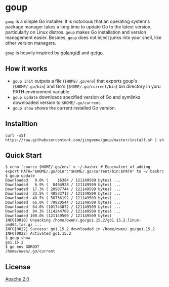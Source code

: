 # goup

`goup` is a simple Go installer. 
It is notorious that an operating system's package manager takes a long time to update Go to the latest version, particularly on Linux distros.
`goup` makes Go installation and version management easier.
Besides, `goup` does not inject junks into your shell, like other version managers.

`goup` is heavily inspired by [golang/dl](https://github.com/golang/dl) and [getgo](https://github.com/golang/tools/tree/master/cmd/getgo).

## How it works

* `goup init` outputs a file (`$HOME/.go/env`) that exports goup's (`$HOME/.go/bin`) and Go's (`$HOME/.go/current/bin`) bin directory in yoru PATH environment variable.
* `goup update` downloads specified version of Go and symlinks downloaded version to `$HOME/.go/current`.
* `goup show` shows the current installed Go version.

## Installtion

```
curl -sSf https://raw.githubusercontent.com/jingweno/goup/master/install.sh | sh
```

## Quick Start

```
$ echo 'source $HOME/.go/env' > ~/.bashrc # Equivalent of adding export PATH="$HOME/.go/bin":"$HOME/.go/current/bin:$PATH" to ~/.bashrc
$ goup update
Downloaded   0.0% (    16384 / 121149509 bytes) ...
Downloaded   6.9% (  8404928 / 121149509 bytes) ...
Downloaded  17.3% ( 20987744 / 121149509 bytes) ...
Downloaded  33.5% ( 40533712 / 121149509 bytes) ...
Downloaded  48.5% ( 58736192 / 121149509 bytes) ...
Downloaded  66.0% ( 79920544 / 121149509 bytes) ...
Downloaded  84.0% (101743872 / 121149509 bytes) ...
Downloaded  94.3% (114244768 / 121149509 bytes) ...
Downloaded 100.0% (121149509 / 121149509 bytes)
INFO[0010] Unpacking /home/owen/.go/go1.15.2/go1.15.2.linux-amd64.tar.gz ...
INFO[0022] Success: go1.15.2 downloaded in /home/owen/.go/go1.15.2
INFO[0022] Activated go1.15.2
$ goup show
go1.15.2
$ go env GOROOT
/home/owen/.go/current
```

## License

[Apache 2.0](https://github.com/jingweno/goup/blob/master/LICENSE)
